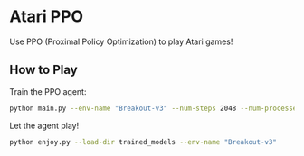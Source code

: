 # Atari PPO

Use PPO (Proximal Policy Optimization) to play Atari games!

## How to Play

Train the PPO agent:

```bash
python main.py --env-name "Breakout-v3" --num-steps 2048 --num-processes 1 --lr 3e-4 --entropy-coef 0 --value-loss-coef 0.5 --ppo-epoch 10 --num-mini-batch 32 --gamma 0.99 --gae-lambda 0.95 --num-env-steps 1000000 --use-linear-lr-decay --use-proper-time-limits
```

Let the agent play!

```bash
python enjoy.py --load-dir trained_models --env-name "Breakout-v3"
```
